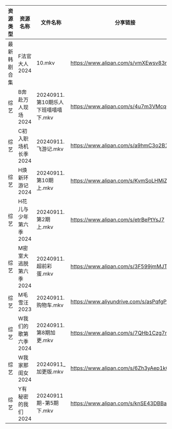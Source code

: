 | 资源类型   | 资源名称          | 文件名称                      | 分享链接                                      | 更新时间                |
| ------ | ------------- | ------------------------- | ----------------------------------------- | ------------------- |
| 最新韩剧合集 | F法官大人2024     | 10.mkv                    | https://www.alipan.com/s/vmXEwsv83mq      | 2024-09-11 00:05:38 |
| 综艺     | B奔赴万人现场2024   | 20240911.第10期乐人下班嘻嘻嘻下.mkv | https://www.alipan.com/s/4u7m3VMcqux      | 2024-09-11 14:07:56 |
| 综艺     | C初入职场机长季2024  | 20240911.飞游记.mkv          | https://www.alipan.com/s/a9hmC3o2B18      | 2024-09-11 14:07:59 |
| 综艺     | H焕新环游记2024    | 20240911.第10期上.mkv        | https://www.alipan.com/s/KvmSoLHMiZr      | 2024-09-11 14:08:15 |
| 综艺     | H花儿与少年第六季2024 | 20240911.第2期上.mkv         | https://www.alipan.com/s/etrBePtYsJ7      | 2024-09-11 14:08:18 |
| 综艺     | M密室大逃脱第六季2024 | 20240911.超前彩蛋.mkv         | https://www.alipan.com/s/3F599jmMJTn      | 2024-09-11 14:08:36 |
| 综艺     | M毛雪汪2023      | 20240911.购物车.mkv          | https://www.aliyundrive.com/s/asPqfgPRqAg | 2024-09-11 14:08:42 |
| 综艺     | W我们的歌第六季2024  | 20240911.第8期加更.mkv        | https://www.alipan.com/s/7QHb1Czg7nU      | 2024-09-11 14:09:46 |
| 综艺     | W我家那闺女2024    | 20240911_加更版.mkv          | https://www.alipan.com/s/6Zh3yAep1kC      | 2024-09-11 14:09:49 |
| 综艺     | Y有秘密的我们2024   | 20240911期-第5期下.mkv        | https://www.alipan.com/s/knSE43DBBa6      | 2024-09-11 14:10:05 |
